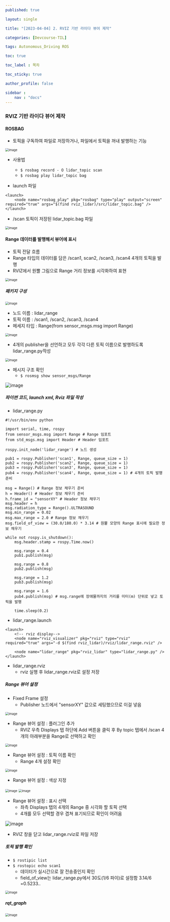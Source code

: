 ```yaml
---
published: true

layout: single

title: "[2023-04-04] 2. RVIZ 기반 라이다 뷰어 제작"

categories: [Devcourse-TIL]

tags: Autonomous_Driving ROS

toc: true

toc_label : 목차

toc_sticky: true

author_profile: false

sidebar :
    nav : "docs"
---
```


### RVIZ 기반 라이다 뷰어 제작



#### ROSBAG

- 토픽을 구독하여 파일로 저장하거나, 파일에서 토픽을 꺼내 발행하는 기능

<img src="https://user-images.githubusercontent.com/116723552/230713761-a443dcca-e1dd-4ba5-921d-9068c0be5a30.png" alt="image" style="zoom:67%;" />



- 사용법
  - `$ rosbag record - O lidar_topic scan`
  - `$ rosbag play lidar_topic bag`



- launch 파일

```
<launch>
	<node name="rosbag_play" pkg="rosbag" type="play" output="screen" required="true" args="$(find rviz_lidar)/src/lidar_topic.bag" />
</launch>
```



- /scan 토픽이 저장된 lidar_topic.bag 파일

<img src="https://user-images.githubusercontent.com/116723552/230713852-7c3195b1-b288-4a47-8104-ffec6a5cadc1.png" alt="image" style="zoom:67%;" />



#### Range 데이터를 발행해서 뷰어에 표시

- 토픽 전달 흐름
- Range 타입의 데이터를 담은 /scan1, scan2, /scan3, /scan4 4개의 토픽을 발행
- RVIZ에서 원뿔 그림으로 Range 거리 정보를 시각화하여 표현

<img src="https://user-images.githubusercontent.com/116723552/230714416-7d8228a5-f496-4c84-8ad9-22cdaf8711a1.png" alt="image" style="zoom:67%;" />



##### 패키지 구성

<img src="https://user-images.githubusercontent.com/116723552/230714472-c7637eb2-a227-4ca5-83db-818ef2e57267.png" alt="image" style="zoom:67%;" />

- 노드 이름 : lidar_range
- 토픽 이름 : /scan1, /scan2, /scan3, /scan4
- 메세지 타입 : Range(from sensor_msgs.msg import Range)

<img src="https://user-images.githubusercontent.com/116723552/230714542-93c5b54f-3043-4dec-a3d1-5be681a5552f.png" alt="image" style="zoom:67%;" />



- 4개의 publisher을 선언하고 모두 각각 다른 토픽 이름으로 발행하도록 lidar_range.py작성

<img src="https://user-images.githubusercontent.com/116723552/230716361-5554336b-d0d4-4cd2-9b48-9e16f91e2f2f.png" alt="image" style="zoom:67%;" />



- 메시지 구조 확인
  - `$ rosmsg show sensor_msgs/Range`

![image](https://user-images.githubusercontent.com/116723552/233426318-9bffc949-0a13-4093-98b4-b002beab4ea5.png)



##### 파이썬 코드, launch xml, Rviz 파일 작성



- lidar_range.py

```
#!/usr/bin/env python

import serial, time, rospy
from sensor_msgs.msg import Range # Range 임포트
from std_msgs.msg import Header # Header 임포트

rospy.init_node('lidar_range') # 노드 생성 

pub1 = rospy.Publisher('scan1', Range, queue_size = 1)
pub2 = rospy.Publisher('scan2', Range, queue_size = 1)
pub3 = rospy.Publisher('scan3', Range, queue_size = 1)
pub4 = rospy.Publisher('scan4', Range, queue_size = 1) # 4개의 토픽 발행 준비

msg = Range() # Range 정보 채우기 준비
h = Header() # Header 정보 채우기 준비
h.frame_id = "sensorXY" # Header 정보 채우기
msg.header = h 
msg.radiation_type = Range().ULTRASOUND
msg.min_range = 0.02
msg.max_range = 2.0	# Range 정보 채우기
msg.field_of_view = (30.0/180.0) * 3.14 # 원뿔 모양의 Range 표시에 필요한 정보 채우기

while not rospy.is_shutdown():
	msg.header.stamp = rospy.Time.now()

	msg.range = 0.4
	pub1.publish(msg)

	msg.range = 0.8
	pub2.publish(msg)

	msg.range = 1.2
	pub3.publish(msg)

	msg.range = 1.6
	pub4.publish(msg) # msg.range에 장애물까지의 거리를 미터(m) 단위로 넣고 토픽을 발행 
	
	time.sleep(0.2)
```



- lidar_range.launch

```
<launch>
	<!-- rviz display-->
	<node name="rviz_visualizer" pkg="rviz" type="rviz" required="true" args="-d $(find rviz_lidar)/rviz/lidar_range.rviz" />
	
	<node name="lidar_range" pkg="rviz_lidar" type="lidar_range.py" />
</launch>
```



- lidar_range.rviz
  - rviz 실행 후 lidar_range.rviz로 설정 저장



##### Range 뷰어 설정

- Fixed Frame 설정
  - Publisher 노드에서 "sensorXY" 값으로 세팅했으므로 이걸 넣음

<img src="https://user-images.githubusercontent.com/116723552/230717763-0e8c5937-f96b-4c3b-b71e-3bbee2b66267.png" alt="image" style="zoom:67%;" />



- Range 뷰어 설정 : 플러그인 추가
  - RVIZ 우측 Displays 탭 하단에 Add 버튼을 클릭 후 By topic 탭에서 /scan 4개의 아래부분을 Range로 선택하고 확인

<img src="https://user-images.githubusercontent.com/116723552/230717858-aad7500c-73dc-45d0-b09f-2d136d04f3b3.png" alt="image" style="zoom:67%;" />

- Range 뷰어 설정 : 토픽 이름 확인
  - Range 4개 설정 확인

<img src="https://user-images.githubusercontent.com/116723552/230718304-2f18d335-fb0f-4725-bca2-0cd223cc2dc2.png" alt="image" style="zoom:67%;" />



- Range 뷰어 설정 : 색상 지정

<img src="https://user-images.githubusercontent.com/116723552/230718511-5c2441bf-8a73-4925-b14e-bed3e1917722.png" alt="image" style="zoom:67%;" />

<img src="https://user-images.githubusercontent.com/116723552/230718398-2a7c9f00-4acb-4e6c-ba5f-e3d08295d55e.png" alt="image" style="zoom:67%;" />



- Range 뷰어 설정 : 표시 선택
  - 좌측 Displays 탭의 4개의 Range 중 시각화 할 토픽 선택
  - 4개를 모두 선택할 경우 겹쳐 표기되므로 확인이 어려움

![image](https://user-images.githubusercontent.com/116723552/230718884-adbc5e51-5fa1-42fa-9a5c-ddc12f53279b.png)



- RVIZ 창을 닫고 lidar_range.rviz로 파일 저장



##### 토픽 발행 확인

- `$ rostipic list`
- `$ rostopic echo scan1`
  - 데이터가 실시간으로 잘 전송중인지 확인
  - field_of_view는 lidar_range.py에서 30도(1/6 파이)로 설정함 3.14/6 =0.5233..

<img src="https://user-images.githubusercontent.com/116723552/230717518-dee6839e-f338-4fa2-8e08-0ec19b2fe8a5.png" alt="image" style="zoom:67%;" />



##### rqt_graph

<img src="https://user-images.githubusercontent.com/116723552/230719762-1bba6441-2a35-480f-b189-cb25d8efa258.png" alt="image" style="zoom:67%;" />

